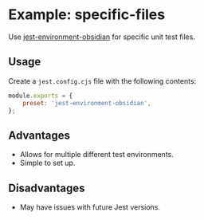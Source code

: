 # Example: specific-files

Use [jest-environment-obsidian](../../) for specific unit test files.

## Usage

Create a `jest.config.cjs` file with the following contents:

```js
module.exports = {
	preset: 'jest-environment-obsidian',
};
```

## Advantages

-   Allows for multiple different test environments.
-   Simple to set up.

## Disadvantages

-   May have issues with future Jest versions.
